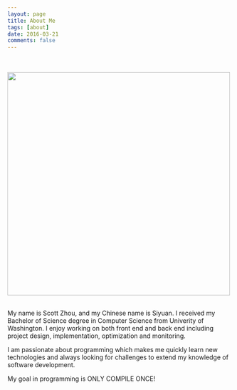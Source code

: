 ```yaml
---
layout: page
title: About Me
tags: [about]
date: 2016-03-21
comments: false
---
```


 <br><br>
<img src="http://memesvault.com/wp-content/uploads/Challenge-Accepted-Meme-07.jpg" style="width: 500px">
<br><br>

<p>My name is Scott Zhou, and my Chinese name is Siyuan. I received my Bachelor of Science degree in Computer Science from Univerity of Washington. I enjoy working on both front end and back end including project design, implementation, optimization and monitoring. </p>
<p>I am passionate about programming which makes me quickly learn new technologies and always looking for challenges to extend my knowledge of software development.</p>
<p>My goal in programming is ONLY COMPILE ONCE!</p>



